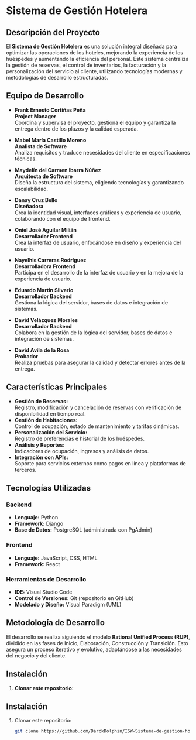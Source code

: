# Sistema de Gestión Hotelera

## Descripción del Proyecto

El **Sistema de Gestión Hotelera** es una solución integral diseñada para optimizar las operaciones de los hoteles, mejorando la experiencia de los huéspedes y aumentando la eficiencia del personal. Este sistema centraliza la gestión de reservas, el control de inventarios, la facturación y la personalización del servicio al cliente, utilizando tecnologías modernas y metodologías de desarrollo estructuradas.

## Equipo de Desarrollo

- **Frank Ernesto Cortiñas Peña**  
  **Project Manager**  
  Coordina y supervisa el proyecto, gestiona el equipo y garantiza la entrega dentro de los plazos y la calidad esperada.

- **Mabel María Castillo Moreno**  
  **Analista de Software**  
  Analiza requisitos y traduce necesidades del cliente en especificaciones técnicas.

- **Maydelín del Carmen Ibarra Núñez**  
  **Arquitecta de Software**  
  Diseña la estructura del sistema, eligiendo tecnologías y garantizando escalabilidad.

- **Danay Cruz Bello**  
  **Diseñadora**  
  Crea la identidad visual, interfaces gráficas y experiencia de usuario, colaborando con el equipo de frontend.

- **Oniel José Aguilar Milián**  
  **Desarrollador Frontend**  
  Crea la interfaz de usuario, enfocándose en diseño y experiencia del usuario.

- **Nayelhis Carreras Rodríguez**  
  **Desarrolladora Frontend**  
  Participa en el desarrollo de la interfaz de usuario y en la mejora de la experiencia de usuario.

- **Eduardo Martín Silverio**  
  **Desarrollador Backend**  
  Gestiona la lógica del servidor, bases de datos e integración de sistemas.

- **David Velázquez Morales**  
  **Desarrollador Backend**  
  Colabora en la gestión de la lógica del servidor, bases de datos e integración de sistemas.

- **David Avila de la Rosa**  
  **Probador**  
  Realiza pruebas para asegurar la calidad y detectar errores antes de la entrega.

## Características Principales

- **Gestión de Reservas:**  
  Registro, modificación y cancelación de reservas con verificación de disponibilidad en tiempo real.
- **Gestión de Habitaciones:**  
  Control de ocupación, estado de mantenimiento y tarifas dinámicas.
- **Personalización del Servicio:**  
  Registro de preferencias e historial de los huéspedes.
- **Análisis y Reportes:**  
  Indicadores de ocupación, ingresos y análisis de datos.
- **Integración con APIs:**  
  Soporte para servicios externos como pagos en línea y plataformas de terceros.

## Tecnologías Utilizadas

### Backend

- **Lenguaje:** Python
- **Framework:** Django
- **Base de Datos:** PostgreSQL (administrada con PgAdmin)

### Frontend

- **Lenguaje:** JavaScript, CSS, HTML
- **Framework:** React

### Herramientas de Desarrollo

- **IDE:** Visual Studio Code
- **Control de Versiones:** Git (repositorio en GitHub)
- **Modelado y Diseño:** Visual Paradigm (UML)

## Metodología de Desarrollo

El desarrollo se realiza siguiendo el modelo **Rational Unified Process (RUP)**, dividido en las fases de Inicio, Elaboración, Construcción y Transición. Esto asegura un proceso iterativo y evolutivo, adaptándose a las necesidades del negocio y del cliente.

## Instalación

1. **Clonar este repositorio:**


## Instalación
1. Clonar este repositorio:
   ```bash
   git clone https://github.com/DarckDolphin/ISW-Sistema-de-gestion-hotelera.git
